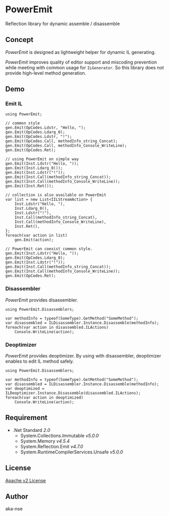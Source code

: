 # PowerEmit

Reflection library for dynamic assemble / disassemble

## Concept

*PowerEmit* is designed as lightweight helper for dynamic IL generating.

*PowerEmit* improves quality of editor support and miscoding prevention while meeting with common usage for `ILGenerator`.
So this library does not provide high-level method generation.

## Demo

### Emit IL

```CSharp
using PowerEmit;

// common style
gen.Emit(OpCodes.Ldstr, "Hello, ");
gen.Emit(OpCodes.Ldarg_0);
gen.Emit(OpCodes.Ldstr, "!");
gen.Emit(OpCodes.Call, methodInfo_string_Concat);
gen.Emit(OpCodes.Call, methodInfo_Console_WriteLine);
gen.Emit(OpCodes.Ret);

// using PowerEmit on simple way
gen.Emit(Inst.Ldstr("Hello, "));
gen.Emit(Inst.Ldarg_0());
gen.Emit(Inst.Ldstr("!"));
gen.Emit(Inst.Call(methodInfo_string_Concat));
gen.Emit(Inst.Call(methodInfo_Console_WriteLine));
gen.Emit(Inst.Ret());

// collection is also available on PowerEmit
var list = new List<IILStreamAction> {
    Inst.Ldstr("Hello, "),
    Inst.Ldarg_0(),
    Inst.Ldstr("!"),
    Inst.Call(methodInfo_string_Concat),
    Inst.Call(methodInfo_Console_WriteLine),
    Inst.Ret(),
};
foreach(var action in list)
    gen.Emit(action);

// PowerEmit can coexist common style.
gen.Emit(Inst.Ldstr("Hello, "));
gen.Emit(OpCodes.Ldarg_0);
gen.Emit(Inst.Ldstr("!"));
gen.Emit(Inst.Call(methodInfo_string_Concat));
gen.Emit(Inst.Call(methodInfo_Console_WriteLine));
gen.Emit(OpCodes.Ret);
```

### Disassembler

*PowerEmit* provides disassembler.

```CSharp
using PowerEmit.Disassemblers;

var methodInfo = typeof(SomeType).GetMethod("SomeMethod");
var disassembled = ILDisassembler.Instance.Disassemble(methodInfo);
foreach(var action in disassembled.ILActions)
    Console.WriteLine(action);
```

### Deoptimizer

*PowerEmit* provides deoptimizer.
By using with disassembler, deoptimizer enables to edit IL method safely.

```CSharp
using PowerEmit.Disassemblers;

var methodInfo = typeof(SomeType).GetMethod("SomeMethod");
var disassembled = ILDisassembler.Instance.Disassemble(methodInfo);
var deoptimized = ILDeoptimizer.Instance.Disassemble(disassembled.ILActions);
foreach(var action in deoptimized)
    Console.WriteLine(action);
```

## Requirement

- .Net Standard *2.0*
  - System.Collections.Immutable *v5.0.0*
  - System.Memory *v4.5.4*
  - System.Reflection.Emit *v4.7.0*
  - System.RuntimeCompilerServices.Unsafe *v5.0.0*

## License

[Apache v2 License](./License.txt)

## Author

aka-nse
